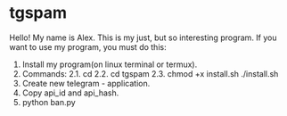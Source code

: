 # tgspam
Hello! My name is Alex. This is my just, but so interesting program.
If you want to use my program, you must do this:
1. Install my program(on linux terminal or termux).
2. Commands:
2.1. cd
2.2. cd tgspam
2.3. chmod +x install.sh
./install.sh
3. Create new telegram - application.
4. Copy api_id and api_hash.
5. python ban.py
